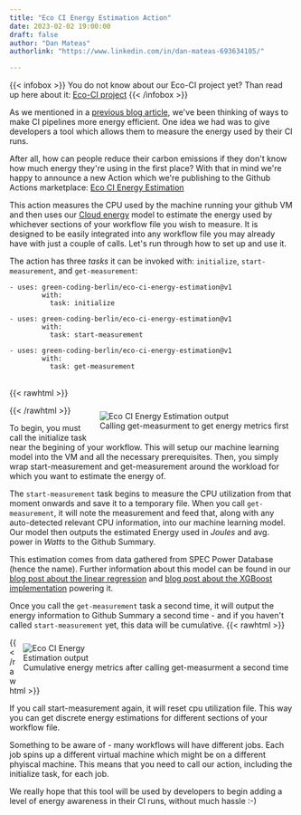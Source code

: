 ```yaml
---
title: "Eco CI Energy Estimation Action"
date: 2023-02-02 19:00:00
draft: false
author: "Dan Mateas"
authorlink: "https://www.linkedin.com/in/dan-mateas-693634105/"

---
```


{{< infobox >}}
    You do not know about our Eco-CI project yet? Than read up here about it: <a href="/projects/eco-ci">Eco-CI project</a>
{{< /infobox >}}

As we mentioned in a [previous blog article](https://www.green-coding.io/blog/eco-ci-activity-checker-released/), we've been thinking of ways to make CI pipelines more energy efficient. One idea we had was to give developers a tool which allows them to measure the energy used by their CI runs.

After all, how can people reduce their carbon emissions if they don't know how much energy they're using in the first place? With that in mind we're happy to announce a new Action which we're publishing to the Github Actions marketplace: [Eco CI Energy Estimation](https://github.com/green-coding-berlin/eco-ci-energy-estimation)

This action measures the CPU used by the machine running your github VM and then uses our [Cloud energy](/projects/cloud-energy) model to estimate the energy used by whichever sections of your workflow file you wish to measure. It is designed to be easily integrated into any workflow file you may already have with just a couple of calls. Let's run through how to set up and use it.

The action has three *tasks* it can be invoked with: `initialize`, `start-measurement`, and `get-measurement`:
```
- uses: green-coding-berlin/eco-ci-energy-estimation@v1
        with:
          task: initialize
```
```
- uses: green-coding-berlin/eco-ci-energy-estimation@v1
        with:
          task: start-measurement
```
```
- uses: green-coding-berlin/eco-ci-energy-estimation@v1
        with:
          task: get-measurement
```
\
{{< rawhtml >}}
<figure style="float: right;  margin: 10px;">
    <img class="ui small image" src="/img/blog/eco-ci-energy-estimation-output.webp" alt="Eco CI Energy Estimation output" loading="lazy">
    <figcaption>Calling get-measurment to get energy metrics first</figcaption>
</figure>
{{< /rawhtml >}}

To begin, you must call the initialize task near the begining of your workflow. This will setup our machine learning model into the VM and all the necessary prerequisites. Then, you simply wrap start-measurement and get-measurement around the workload for which you want to estimate the energy of.

The `start-measurement` task begins to measure the CPU utilization from that moment onwards and save it to a temporary file. When you call `get-measurement`, it will note the measurement and feed that, along with any auto-detected relevant CPU information, into our machine learning model. Our model then outputs the estimated Energy used in *Joules* and avg. power in *Watts* to the Github Summary.


This estimation comes from data gathered from SPEC Power Database (hence the name). Further information about this model can be found in our [blog post about the linear regression](https://www.green-coding.io/blog/estimating-cloud-energy-linear-model-part-1/) and [blog post about the XGBoost implementation](https://www.green-coding.io/blog/specpower-model-with-xgboost-open-sourced/) powering it.

Once you call the `get-measurement` task a second time, it will output the energy information to Github Summary a second time - and if you haven't called `start-measurement` yet, this data will be cumulative.
{{< rawhtml >}}
<figure style="float: right; margin: 10px;">
    <img class="ui medium rounded image" src="/img/blog/eco-ci-energy-estimation-output-2.webp" alt="Eco CI Energy Estimation output" loading="lazy" style="max-width: 35%">
    <figcaption>Cumulative energy metrics after calling get-measurment a second time</figcaption>
</figure>
{{< /rawhtml >}}

If you call start-measurement again, it will reset cpu utilization file. This way you can get discrete energy estimations for different sections of your workflow file.

Something to be aware of - many workflows will have different jobs. Each job spins up a different virtual machine which might be on a different phyiscal machine. This means that you need to call our action, including the initialize task, for each job.


We really hope that this tool will be used by developers to begin adding a level of energy awareness in their CI runs, without much hassle :-)
